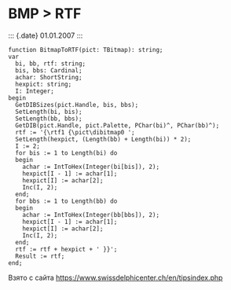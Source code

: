 BMP \> RTF
==========

::: {.date}
01.01.2007
:::

    function BitmapToRTF(pict: TBitmap): string; 
    var 
      bi, bb, rtf: string; 
      bis, bbs: Cardinal; 
      achar: ShortString; 
      hexpict: string; 
      I: Integer; 
    begin 
      GetDIBSizes(pict.Handle, bis, bbs); 
      SetLength(bi, bis); 
      SetLength(bb, bbs); 
      GetDIB(pict.Handle, pict.Palette, PChar(bi)^, PChar(bb)^); 
      rtf := '{\rtf1 {\pict\dibitmap0 '; 
      SetLength(hexpict, (Length(bb) + Length(bi)) * 2); 
      I := 2; 
      for bis := 1 to Length(bi) do 
      begin 
        achar := IntToHex(Integer(bi[bis]), 2); 
        hexpict[I - 1] := achar[1]; 
        hexpict[I] := achar[2]; 
        Inc(I, 2); 
      end; 
      for bbs := 1 to Length(bb) do 
      begin 
        achar := IntToHex(Integer(bb[bbs]), 2); 
        hexpict[I - 1] := achar[1]; 
        hexpict[I] := achar[2]; 
        Inc(I, 2); 
      end; 
      rtf := rtf + hexpict + ' }}'; 
      Result := rtf; 
    end; 

Взято с сайта <https://www.swissdelphicenter.ch/en/tipsindex.php>

